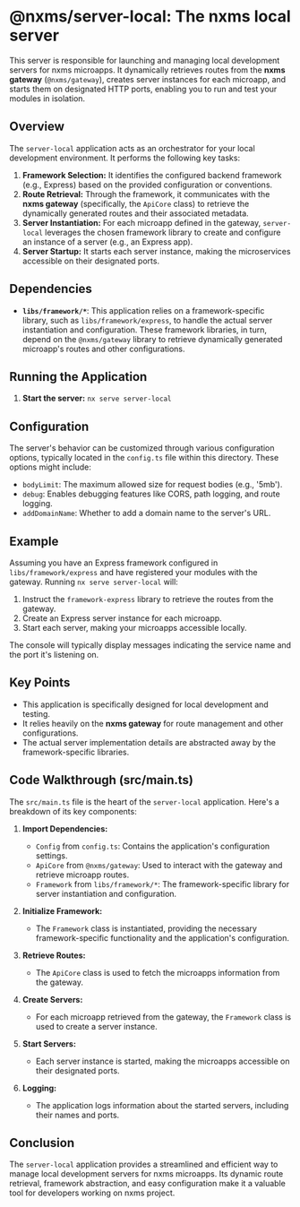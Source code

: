 # @nxms/server-local: The nxms local server

This server is responsible for launching and managing local development servers for nxms microapps. It dynamically retrieves routes from the **nxms gateway** (`@nxms/gateway`), creates server instances for each microapp, and starts them on designated HTTP ports, enabling you to run and test your modules in isolation.



## Overview

The `server-local` application acts as an orchestrator for your local development environment. It performs the following key tasks:

1. **Framework Selection:** It identifies the configured backend framework (e.g., Express) based on the provided configuration or conventions.
2. **Route Retrieval:** Through the framework, it communicates with the **nxms gateway** (specifically, the `ApiCore` class) to retrieve the dynamically generated routes and their associated metadata.
3. **Server Instantiation:** For each microapp defined in the gateway, `server-local` leverages the chosen framework library to create and configure an instance of a server (e.g., an Express app).
4. **Server Startup:** It starts each server instance, making the microservices accessible on their designated ports.

## Dependencies

- **`libs/framework/*`**: This application relies on a framework-specific library, such as `libs/framework/express`, to handle the actual server instantiation and configuration. These framework libraries, in turn, depend on the `@nxms/gateway` library to retrieve dynamically generated microapp's routes and other configurations.

## Running the Application

1. **Start the server:** `nx serve server-local`

## Configuration

The server's behavior can be customized through various configuration options, typically located in the `config.ts` file within this directory. These options might include:

- `bodyLimit`: The maximum allowed size for request bodies (e.g., '5mb').
- `debug`: Enables debugging features like CORS, path logging, and route logging.
- `addDomainName`: Whether to add a domain name to the server's URL.

## Example

Assuming you have an Express framework configured in `libs/framework/express` and have registered your modules with the gateway. Running `nx serve server-local` will:

1. Instruct the `framework-express` library to retrieve the routes from the gateway.
2. Create an Express server instance for each microapp.
3. Start each server, making your microapps accessible locally.

The console will typically display messages indicating the service name and the port it's listening on.

## Key Points

- This application is specifically designed for local development and testing.
- It relies heavily on the **nxms gateway** for route management and other configurations.
- The actual server implementation details are abstracted away by the framework-specific libraries.

## Code Walkthrough (src/main.ts)

The `src/main.ts` file is the heart of the `server-local` application. Here's a breakdown of its key components:

1. **Import Dependencies:**
   - `Config` from `config.ts`: Contains the application's configuration settings.
   - `ApiCore` from `@nxms/gateway`: Used to interact with the gateway and retrieve microapp routes.
   - `Framework` from `libs/framework/*`: The framework-specific library for server instantiation and configuration.

2. **Initialize Framework:**
   - The `Framework` class is instantiated, providing the necessary framework-specific functionality and the application's configuration.

3. **Retrieve Routes:**
   - The `ApiCore` class is used to fetch the microapps information from the gateway.

4. **Create Servers:**
   - For each microapp retrieved from the gateway, the `Framework` class is used to create a server instance.

5. **Start Servers:**
   - Each server instance is started, making the microapps accessible on their designated ports.

6. **Logging:**
   - The application logs information about the started servers, including their names and ports.

## Conclusion

The `server-local` application provides a streamlined and efficient way to manage local development servers for nxms microapps. Its dynamic route retrieval, framework abstraction, and easy configuration make it a valuable tool for developers working on nxms project.
